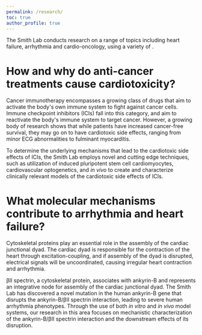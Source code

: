 ```yaml
---
permalink: /research/
toc: true
author_profile: true
---
```


The Smith Lab conducts research on a range of topics including heart failure, arrhythmia and cardio-oncology, using a variety of . 

# How and why do anti-cancer treatments cause cardiotoxicity?

Cancer immunotherapy encompasses a growing class of drugs that aim to activate the body's own immune system to fight against cancer cells. Immune checkpoint inhibitors (ICIs) fall into this category, and aim to reactivate the body's immune system to target cancer. However, a growing body of research shows that while patients have increased cancer-free survival, they may go on to have cardiotoxic side effects, ranging from minor ECG abnormalities to fulminant myocarditis. 

To determine the underlying mechanisms that lead to the cardiotoxic side effects of ICIs, the Smith Lab employs novel and cutting edge techniques, such as utilization of induced pluripotent stem cell cardiomyocytes, cardiovascular optogenetics, and *in vivo* to create and characterize clinically relevant models of the cardiotoxic side effects of ICIs.

# What molecular mechanisms contribute to arrhythmia and heart failure?

Cytoskeletal proteins play an essential role in the assembly of the cardiac junctional dyad. The cardiac dyad is responsible for the contraction of the heart through excitation-coupling, and if assembly of the dyad is disrupted, electrical signals will be uncoordinated, causing irregular heart contraction and arrhythmia. 

βII spectrin, a cytoskeletal protein, associates with ankyrin-B and represents an integrative node for assembly of the cardiac junctional dyad. The Smith Lab has discovered a novel mutation in the human ankyrin-B gene that disrupts the ankyrin-B/βII spectrin interaction, leading to severe human arrhythmia phenotypes. Through the use of both *in vitro* and *in vivo* model systems, our research in this area focuses on mechanistic characterization of the ankyrin-B/βII spectrin interaction and the downstream effects of its disruption.
